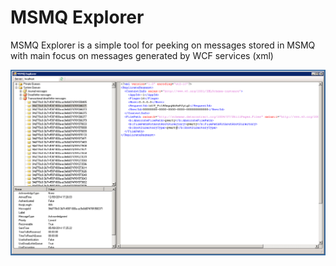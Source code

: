 MSMQ Explorer
============

MSMQ Explorer is a simple tool for peeking on messages stored in MSMQ with main focus on messages generated by WCF services (xml)

![MSMQ Explorer](https://github.com/karol-gwaj/MSMQExplorer/raw/master/doc/MSMQExplorer.png "MSMQ Explorer")

